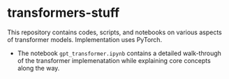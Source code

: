 # transformers-stuff
This repository contains codes, scripts, and notebooks on various aspects of transformer models. Implementation uses PyTorch. 

- The notebook `gpt_transformer.ipynb` contains a detailed walk-through of the transformer implemenatation while explaining core concepts along the way. 
